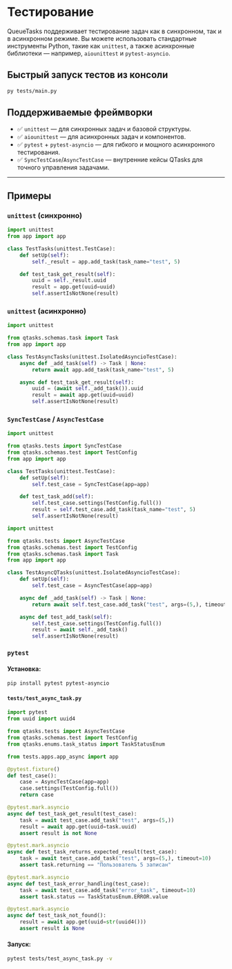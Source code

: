 # Тестирование

QueueTasks поддерживает тестирование задач как в синхронном, так и в асинхронном режиме. Вы можете использовать стандартные инструменты Python, такие как `unittest`, а также асинхронные библиотеки — например, `aiounittest` и `pytest-asyncio`.

## Быстрый запуск тестов из консоли

```bash
py tests/main.py
```

## Поддерживаемые фреймворки

* ✅ `unittest` — для синхронных задач и базовой структуры.
* ✅ `aiounittest` — для асинхронных задач и компонентов.
* ✅ `pytest` + `pytest-asyncio` — для гибкого и мощного асинхронного тестирования.
* ✅ `SyncTestCase`/`AsyncTestCase` — внутренние кейсы QTasks для точного управления задачами.

---

## Примеры

### `unittest` (синхронно)

```python
import unittest
from app import app

class TestTasks(unittest.TestCase):
    def setUp(self):
        self._result = app.add_task(task_name="test", 5)

    def test_task_get_result(self):
        uuid = self._result.uuid
        result = app.get(uuid=uuid)
        self.assertIsNotNone(result)
```

### `unittest` (асинхронно)

```python
import unittest

from qtasks.schemas.task import Task
from app import app

class TestAsyncTasks(unittest.IsolatedAsyncioTestCase):
    async def _add_task(self) -> Task | None:
        return await app.add_task(task_name="test", 5)

    async def test_task_get_result(self):
        uuid = (await self._add_task()).uuid
        result = await app.get(uuid=uuid)
        self.assertIsNotNone(result)
```

### `SyncTestCase` / `AsyncTestCase`

```python
import unittest

from qtasks.tests import SyncTestCase
from qtasks.schemas.test import TestConfig
from app import app

class TestTasks(unittest.TestCase):
    def setUp(self):
        self.test_case = SyncTestCase(app=app)

    def test_task_add(self):
        self.test_case.settings(TestConfig.full())
        result = self.test_case.add_task(task_name="test", 5)
        self.assertIsNotNone(result)
```

```python
import unittest

from qtasks.tests import AsyncTestCase
from qtasks.schemas.test import TestConfig
from qtasks.schemas.task import Task
from app import app

class TestAsyncQTasks(unittest.IsolatedAsyncioTestCase):
    def setUp(self):
        self.test_case = AsyncTestCase(app=app)

    async def _add_task(self) -> Task | None:
        return await self.test_case.add_task("test", args=(5,), timeout=10)

    async def test_add_task(self):
        self.test_case.settings(TestConfig.full())
        result = await self._add_task()
        self.assertIsNotNone(result)
```

### `pytest`

#### Установка:

```bash
pip install pytest pytest-asyncio
```

#### `tests/test_async_task.py`

```python
import pytest
from uuid import uuid4

from qtasks.tests import AsyncTestCase
from qtasks.schemas.test import TestConfig
from qtasks.enums.task_status import TaskStatusEnum

from tests.apps.app_async import app

@pytest.fixture()
def test_case():
    case = AsyncTestCase(app=app)
    case.settings(TestConfig.full())
    return case

@pytest.mark.asyncio
async def test_task_get_result(test_case):
    task = await test_case.add_task("test", args=(5,))
    result = await app.get(uuid=task.uuid)
    assert result is not None

@pytest.mark.asyncio
async def test_task_returns_expected_result(test_case):
    task = await test_case.add_task("test", args=(5,), timeout=10)
    assert task.returning == "Пользователь 5 записан"

@pytest.mark.asyncio
async def test_task_error_handling(test_case):
    task = await test_case.add_task("error_task", timeout=10)
    assert task.status == TaskStatusEnum.ERROR.value

@pytest.mark.asyncio
async def test_task_not_found():
    result = await app.get(uuid=str(uuid4()))
    assert result is None
```

#### Запуск:

```bash
pytest tests/test_async_task.py -v
```

